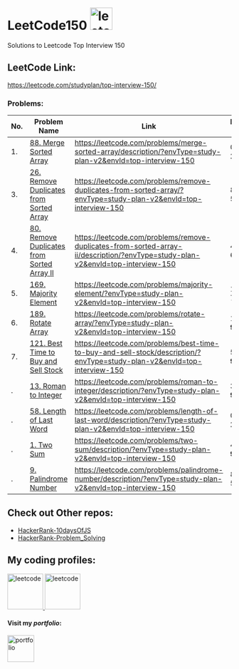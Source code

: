 # LeetCode150 <img src="https://upload.wikimedia.org/wikipedia/commons/1/19/LeetCode_logo_black.png" alt="leetcode" width="50" height="50"/> 
Solutions to Leetcode Top Interview 150

## LeetCode Link:
https://leetcode.com/studyplan/top-interview-150/
### Problems:

| No.  | Problem Name  | Link  | Runtime beats  | Memory beats  |
| ------------ | ------------ | ------------ | ------------ | ------------ |
| 1. | [88. Merge Sorted Array](https://github.com/ViBRUS/leetcode150/blob/main/88.MergeSortedArray.cpp)  |  https://leetcode.com/problems/merge-sorted-array/description/?envType=study-plan-v2&envId=top-interview-150 | 0ms **100%** | 10.90MB 72.26%
| 3. | [26. Remove Duplicates from Sorted Array](https://github.com/ViBRUS/leetcode150/blob/main/26.RemoveDuplicatesfromSortedArray.cpp)  |  https://leetcode.com/problems/remove-duplicates-from-sorted-array/?envType=study-plan-v2&envId=top-interview-150 | 8ms 54.83% | 21.10MB 64.65% |
| 4. | [80. Remove Duplicates from Sorted Array II](https://github.com/ViBRUS/leetcode150/blob/main/80.RemoveDuplicatesfromSortedArrayII.cpp)  |  https://leetcode.com/problems/remove-duplicates-from-sorted-array-ii/description/?envType=study-plan-v2&envId=top-interview-150 | 4ms 67.56% | 13.22MB **96.75%** |
| 5. | [169. Majority Element](https://github.com/ViBRUS/leetcode150/blob/main/169.MajorityElement.cpp)  |  https://leetcode.com/problems/majority-element/?envType=study-plan-v2&envId=top-interview-150 | 12ms 75.05% | 27.78MB 10.16% |
| 6. | [189. Rotate Array](https://github.com/ViBRUS/leetcode150/blob/main/189.RotateArray.cpp)  |  https://leetcode.com/problems/rotate-array/?envType=study-plan-v2&envId=top-interview-150 | 11ms **98.97%** | 28.06MB 14.22% |
| 7. | [121. Best Time to Buy and Sell Stock](https://github.com/ViBRUS/leetcode150/blob/main/121.best-time-to-buy-and-sell-stock.cpp)  |  https://leetcode.com/problems/best-time-to-buy-and-sell-stock/description/?envType=study-plan-v2&envId=top-interview-150 | 56ms **98.81%** | 95.82MB 31.33% |
| . | [13. Roman to Integer](https://github.com/ViBRUS/leetcode150/blob/main/13.RomantoInteger.cpp)  |  https://leetcode.com/problems/roman-to-integer/description/?envType=study-plan-v2&envId=top-interview-150 | 3ms **93.3%** | 6.52MB **100%** |
| . | [58. Length of Last Word](https://github.com/ViBRUS/leetcode150/blob/main/58.length-of-last-word.cpp)  |  https://leetcode.com/problems/length-of-last-word/description/?envType=study-plan-v2&envId=top-interview-150 | 0ms **100%** | 7.70MB 56.24% |
| . | [1. Two Sum](https://github.com/ViBRUS/leetcode150/blob/main/1.TwoSum.cpp)  |  https://leetcode.com/problems/two-sum/description/?envType=study-plan-v2&envId=top-interview-150 | 4ms **94.41%** | 12.74MB 54.91%
| . | [9. Palindrome Number](https://github.com/ViBRUS/leetcode150/blob/main/9.PalindromeNumber.cpp)  |  https://leetcode.com/problems/palindrome-number/description/?envType=study-plan-v2&envId=top-interview-150 | 8ms 59.69% | 6.25MB **100%** |


## Check out Other repos:
* [HackerRank-10daysOfJS](https://github.com/ViBRUS/HackerRank-10daysOfJS)
* [HackerRank-Problem_Solving](https://github.com/ViBRUS/HackerRank-Problem_Solving)

## My coding profiles:

<a href="https://leetcode.com/ViBRUS/" target="_blank" rel="noreferrer"> <img src="https://upload.wikimedia.org/wikipedia/commons/1/19/LeetCode_logo_black.png" alt="leetcode" width="80" height="80"/> </a> <a href="https://www.hackerrank.com/profile/vibrus" target="_blank" rel="noreferrer"> <img src="https://cdn4.iconfinder.com/data/icons/logos-and-brands/512/160_Hackerrank_logo_logos-1024.png" alt="leetcode" width="80" height="80"/> </a>

#### Visit my <em>portfolio</em>:

<a href="https://vibrus.github.io" target="_blank" rel="noreferrer"> <img src="https://vibrus.github.io/assets/img/VS.png" alt="portfolio" width="60" height="60"/> </a>